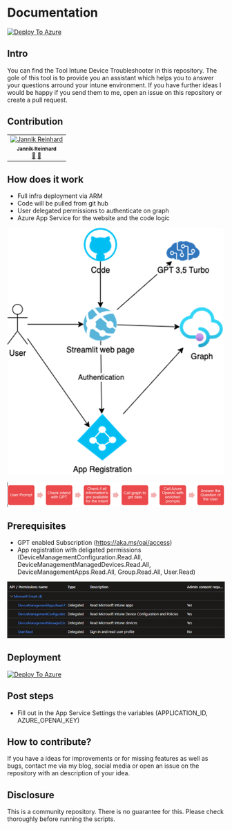 # Documentation
[![Deploy To Azure](https://aka.ms/deploytoazurebutton)](https://portal.azure.com/#create/Microsoft.Template/uri/https%3A%2F%2Fraw.githubusercontent.com%2FJayRHa%2FGPTDeviceTroubleshooter%2Fmain%2Fazuredeploy.json)
## Intro
You can find the Tool Intune Device Troubleshooter in this repository. The gole of this tool is to provide you an assistant which helps you to answer your questions arround your intune environment.
If you have further ideas I would be happy if you send them to me, open an issue on this repository or create a pull request.

## Contribution
<table>
  <tbody>
    <tr>
        <td align="center"><a href="https://github.com/JayRHa"><img src="https://avatars.githubusercontent.com/u/73911860?v=4" width="100px;" alt="Jannik Reinhard"/><br /><sub><b>Jannik Reinhard</b></sub></a><br /><a href="https://twitter.com/jannik_reinhard" title="Twitter">💬</a> <a href="https://www.linkedin.com/in/jannik-r/" title="LinkedIn">💬</a></td>
  </tbody>
</table>

## How does it work
- Full infra deployment via ARM
- Code will be pulled from git hub
- User delegated permissions to authenticate on graph
- Azure App Service for the website and the code logic

![Alt text](https://github.com/JayRHa/GPTDeviceTroubleshooter/blob/main/.pictures/auth.png)

![Alt text](https://github.com/JayRHa/GPTDeviceTroubleshooter/blob/main/.pictures/flow.png)

## Prerequisites
- GPT enabled Subscription (https://aka.ms/oai/access)
- App registration with deligated permissions (DeviceManagementConfiguration.Read.All, DeviceManagementManagedDevices.Read.All, DeviceManagementApps.Read.All, Group.Read.All, User.Read)

![Alt text](https://github.com/JayRHa/GPTDeviceTroubleshooter/blob/main/.pictures/appRegistartion.png)

## Deployment
[![Deploy To Azure](https://aka.ms/deploytoazurebutton)](https://portal.azure.com/#create/Microsoft.Template/uri/https%3A%2F%2Fraw.githubusercontent.com%2FJayRHa%2FGPTDeviceTroubleshooter%2Fmain%2Fazuredeploy.json)

## Post steps
- Fill out in the App Service Settings the variables (APPLICATION_ID, AZURE_OPENAI_KEY)

## How to contribute?
If you have a ideas for improvements or for missing features as well as bugs, contact me via my blog, social media or open an issue on the repository with an description of your idea.

## Disclosure
This is a community repository. There is no guarantee for this. Please check thoroughly before running the scripts.